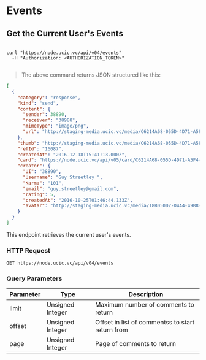 # Events 

## Get the Current User's Events

```shell

curl "https://node.ucic.vc/api/v04/events"
  -H "Authorization: <AUTHORIZATION_TOKEN>"
```

```javascript
```

> The above command returns JSON structured like this:

```json
[
  {
    "category": "response",
    "kind": "send",
    "content": {
      "sender": 38890,
      "receiver": "38988",
      "mimeType": "image/png",
      "url": "http://staging-media.ucic.vc/media/C6214A68-055D-4D71-A5F4-29727B6A301D/original.png"
    },
    "thumb": "http://staging-media.ucic.vc/media/C6214A68-055D-4D71-A5F4-29727B6A301D/thumb.png",
    "refId": "16087",
    "createdAt": "2016-12-18T15:41:13.000Z",
    "card": "https://node.ucic.vc/api/v05/card/C6214A68-055D-4D71-A5F4-29727B6A301D",
    "creator": {
      "UI": "38890",
      "Username": "Guy Streetley ",
      "Karma": "101",
      "email": "guy.streetley@gmail.com",
      "rating": 5,
      "createdAt": "2016-10-25T01:46:44.133Z",
      "avatar": "http://staging-media.ucic.vc/media/18B050D2-D4A4-49B8-9D0C-D92DC9FAFC32/thumb.png"
    }
  }
]
```

This endpoint retrieves the current user's events.

### HTTP Request

`GET https://node.ucic.vc/api/v04/events`

### Query Parameters

Parameter | Type | Description
--------- | ---- | -----------
limit | Unsigned Integer | Maximum number of comments to return
offset | Unsigned Integer | Offset in list of commentss to start return from
page | Unsigned Integer | Page of comments to return



